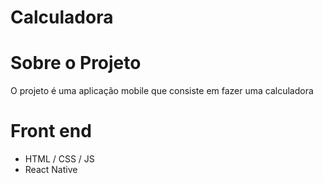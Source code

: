 # Calculadora 

# Sobre o Projeto

O projeto é uma aplicação mobile que consiste em fazer uma calculadora

# Front end
- HTML / CSS / JS 
- React Native
